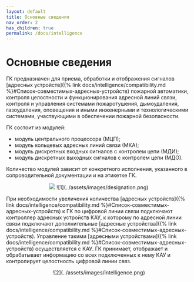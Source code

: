 ```yaml
---
layout: default
title: Основные сведения
nav_order: 2
has_children: true
permalink: /docs/intelligence
---
```


# Основные сведения

ГК предназначен для приема, обработки и отображения сигналов [адресных устройств]({% link docs/intelligence/compatibility.md %}#Список-совместимых-адресных-устройств) пожарной автоматики, контроля целостности и функционирования адресной линий связи, контроля и управления системами пожаротушения, дымоудаления, газоудаления, оповещения и иными инженерными и технологическими системами, участвующими в обеспечении пожарной безопасности.

ГК состоит из модулей:
- модуль центрального процессора (МЦП);
- модуль кольцевых адресных линий связи (МКА);
- модуль дискретных входных сигналов с контролем цепи (МДИ);
- модуль дискретных выходных сигналов с контролем цепи (МДО).

Количество модулей зависит от конкретного исполнения, указанного в сопроводительной документации и на этикетке ГК.

<p align="center">
<img src="../assets/images/designation.png">
![1](../assets/images/designation.png)
</p>

При необходимости увеличения количества [адресных устройств]({% link docs/intelligence/compatibility.md %}#Список-совместимых-адресных-устройств) к ГК по цифровой линии связи подключают контроллер адресных устройств КАУ, к которому по адресной линии связи подключают дополнительные [адресные устройства]({% link docs/intelligence/compatibility.md %}#Список-совместимых-адресных-устройств). Управление такими [адресными устройствами]({% link docs/intelligence/compatibility.md %}#Список-совместимых-адресных-устройств) осуществляется с КАУ. ГК принимает, отображает и обрабатывает информацию со всех подключенных к нему КАУ и контролирует целостность цифровой линии связ.

<p align="center">
![2](../assets/images/intelligence.png)
</p>
